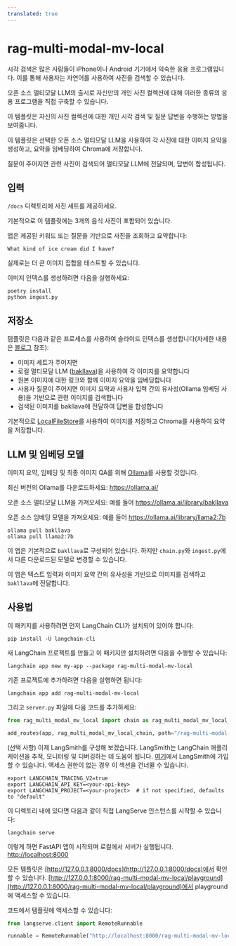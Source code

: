 ```yaml
---
translated: true
---
```


# rag-multi-modal-mv-local

시각 검색은 많은 사람들이 iPhone이나 Android 기기에서 익숙한 응용 프로그램입니다. 이를 통해 사용자는 자연어를 사용하여 사진을 검색할 수 있습니다.

오픈 소스 멀티모달 LLM의 출시로 자신만의 개인 사진 컬렉션에 대해 이러한 종류의 응용 프로그램을 직접 구축할 수 있습니다.

이 템플릿은 자신의 사진 컬렉션에 대한 개인 시각 검색 및 질문 답변을 수행하는 방법을 보여줍니다.

이 템플릿은 선택한 오픈 소스 멀티모달 LLM을 사용하여 각 사진에 대한 이미지 요약을 생성하고, 요약을 임베딩하여 Chroma에 저장합니다.

질문이 주어지면 관련 사진이 검색되어 멀티모달 LLM에 전달되며, 답변이 합성됩니다.

## 입력

`/docs` 디렉토리에 사진 세트를 제공하세요.

기본적으로 이 템플릿에는 3개의 음식 사진이 포함되어 있습니다.

앱은 제공된 키워드 또는 질문을 기반으로 사진을 조회하고 요약합니다:

```text
What kind of ice cream did I have?
```

실제로는 더 큰 이미지 집합을 테스트할 수 있습니다.

이미지 인덱스를 생성하려면 다음을 실행하세요:

```shell
poetry install
python ingest.py
```

## 저장소

템플릿은 다음과 같은 프로세스를 사용하여 슬라이드 인덱스를 생성합니다(자세한 내용은 [블로그](https://blog.langchain.dev/multi-modal-rag-template/) 참조):

* 이미지 세트가 주어지면
* 로컬 멀티모달 LLM ([bakllava](https://ollama.ai/library/bakllava))을 사용하여 각 이미지를 요약합니다
* 원본 이미지에 대한 링크와 함께 이미지 요약을 임베딩합니다
* 사용자 질문이 주어지면 이미지 요약과 사용자 입력 간의 유사성(Ollama 임베딩 사용)을 기반으로 관련 이미지를 검색합니다
* 검색된 이미지를 bakllava에 전달하여 답변을 합성합니다

기본적으로 [LocalFileStore](https://python.langchain.com/docs/integrations/stores/file_system)를 사용하여 이미지를 저장하고 Chroma를 사용하여 요약을 저장합니다.

## LLM 및 임베딩 모델

이미지 요약, 임베딩 및 최종 이미지 QA를 위해 [Ollama](https://python.langchain.com/docs/integrations/chat/ollama#multi-modal)를 사용할 것입니다.

최신 버전의 Ollama를 다운로드하세요: https://ollama.ai/

오픈 소스 멀티모달 LLM을 가져오세요: 예를 들어 https://ollama.ai/library/bakllava

오픈 소스 임베딩 모델을 가져오세요: 예를 들어 https://ollama.ai/library/llama2:7b

```shell
ollama pull bakllava
ollama pull llama2:7b
```

이 앱은 기본적으로 `bakllava`로 구성되어 있습니다. 하지만 `chain.py`와 `ingest.py`에서 다른 다운로드된 모델로 변경할 수 있습니다.

이 앱은 텍스트 입력과 이미지 요약 간의 유사성을 기반으로 이미지를 검색하고 `bakllava`에 전달합니다.

## 사용법

이 패키지를 사용하려면 먼저 LangChain CLI가 설치되어 있어야 합니다:

```shell
pip install -U langchain-cli
```

새 LangChain 프로젝트를 만들고 이 패키지만 설치하려면 다음을 수행할 수 있습니다:

```shell
langchain app new my-app --package rag-multi-modal-mv-local
```

기존 프로젝트에 추가하려면 다음을 실행하면 됩니다:

```shell
langchain app add rag-multi-modal-mv-local
```

그리고 `server.py` 파일에 다음 코드를 추가하세요:

```python
from rag_multi_modal_mv_local import chain as rag_multi_modal_mv_local_chain

add_routes(app, rag_multi_modal_mv_local_chain, path="/rag-multi-modal-mv-local")
```

(선택 사항) 이제 LangSmith를 구성해 보겠습니다.
LangSmith는 LangChain 애플리케이션을 추적, 모니터링 및 디버깅하는 데 도움이 됩니다.
[여기](https://smith.langchain.com/)에서 LangSmith에 가입할 수 있습니다.
액세스 권한이 없는 경우 이 섹션을 건너뛸 수 있습니다.

```shell
export LANGCHAIN_TRACING_V2=true
export LANGCHAIN_API_KEY=<your-api-key>
export LANGCHAIN_PROJECT=<your-project>  # if not specified, defaults to "default"
```

이 디렉토리 내에 있다면 다음과 같이 직접 LangServe 인스턴스를 시작할 수 있습니다:

```shell
langchain serve
```

이렇게 하면 FastAPI 앱이 시작되며 로컬에서 서버가 실행됩니다.
[http://localhost:8000](http://localhost:8000)

모든 템플릿은 [http://127.0.0.1:8000/docs](http://127.0.0.1:8000/docs)에서 확인할 수 있습니다.
[http://127.0.0.1:8000/rag-multi-modal-mv-local/playground](http://127.0.0.1:8000/rag-multi-modal-mv-local/playground)에서 playground에 액세스할 수 있습니다.

코드에서 템플릿에 액세스할 수 있습니다:

```python
from langserve.client import RemoteRunnable

runnable = RemoteRunnable("http://localhost:8000/rag-multi-modal-mv-local")
```
